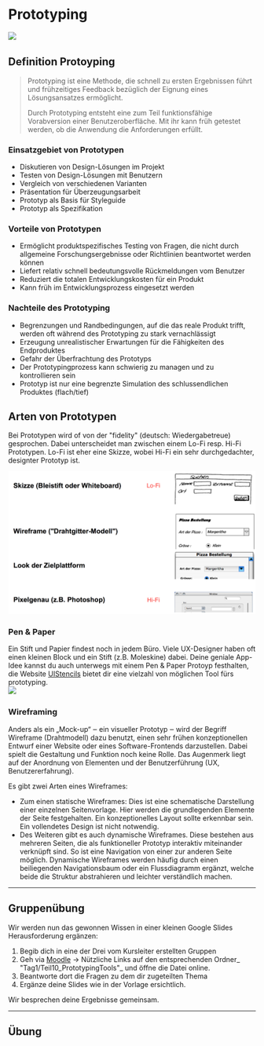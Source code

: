 # Prototyping

![](https://www.boardofinnovation.com/wp-content/uploads/2013/04/paperprotoyping.jpg)

## Definition Protoyping

> Prototyping ist eine Methode, die schnell zu ersten Ergebnissen führt und frühzeitiges Feedback bezüglich der Eignung eines Lösungsansatzes ermöglicht.
>
> Durch Prototyping entsteht eine zum Teil funktionsfähige Vorabversion einer Benutzeroberfläche. Mit ihr kann früh getestet werden, ob die Anwendung die Anforderungen erfüllt.

### Einsatzgebiet von Prototypen

* Diskutieren von Design-Lösungen im Projekt
* Testen von Design-Lösungen mit Benutzern 
* Vergleich von verschiedenen Varianten
* Präsentation für Überzeugungsarbeit
* Prototyp als Basis für Styleguide
* Prototyp als Spezifikation

### Vorteile von Prototypen

* Ermöglicht produktspezifisches Testing von Fragen, die nicht durch allgemeine Forschungsergebnisse oder Richtlinien beantwortet werden können
* Liefert relativ schnell bedeutungsvolle Rückmeldungen vom Benutzer
* Reduziert die totalen Entwicklungskosten für ein Produkt
* Kann früh im Entwicklungsprozess eingesetzt werden

### Nachteile des Prototyping

* Begrenzungen und Randbedingungen, auf die das reale Produkt trifft, werden oft während des Prototyping zu stark vernachlässigt
* Erzeugung unrealistischer Erwartungen für die Fähigkeiten des Endproduktes
* Gefahr der Überfrachtung des Prototyps
* Der Prototypingprozess kann schwierig zu managen und zu
  kontrollieren sein
* Prototyp ist nur eine begrenzte Simulation des schlussendlichen Produktes \(flach/tief\)

## Arten von Prototypen

Bei Prototypen wird of von der "fidelity" \(deutsch: Wiedergabetreue\) gesprochen. Dabei unterscheidet man zwischen einem Lo-Fi resp. Hi-Fi Prototypen. Lo-Fi ist eher eine Skizze, wobei Hi-Fi ein sehr durchgedachter, designter Prototyp ist.

![](/_allgemein/prototyp-arten.png)

### Pen & Paper

Ein Stift und Papier findest noch in jedem Büro. Viele UX-Designer haben oft einen kleinen Block und ein Stift \(z.B. Moleskine\) dabei.    Deine geniale App-Idee kannst du auch unterwegs mit einem Pen & Paper Protoyp festhalten, die Website [UIStencils](http://www.uistencils.com/) bietet dir eine vielzahl von möglichen Tool fürs prototyping.  
![](http://desarrolloweb.dlsi.ua.es/cursos/2015/hci/images/paper-prototype-03.jpg)

### Wireframing

Anders als ein „Mock-up“ ‒ ein visueller Prototyp ‒ wird der Begriff Wireframe \(Drahtmodell\) dazu benutzt, einen sehr frühen konzeptionellen Entwurf einer Website oder eines Software-Frontends darzustellen. Dabei spielt die Gestaltung und Funktion noch keine Rolle. Das Augenmerk liegt auf der Anordnung von Elementen und der Benutzerführung \(UX, Benutzererfahrung\).

Es gibt zwei Arten eines Wireframes:

* Zum einen statische Wireframes: 
  Dies ist eine schematische Darstellung einer einzelnen Seitenvorlage. Hier werden die grundlegenden Elemente der Seite festgehalten. Ein konzeptionelles Layout sollte erkennbar sein. Ein vollendetes Design ist nicht notwendig.
* Des Weiteren gibt es auch dynamische Wireframes. 
  Diese bestehen aus mehreren Seiten, die als funktioneller Prototyp interaktiv miteinander verknüpft sind. So ist eine Navigation von einer zur anderen Seite möglich. Dynamische Wireframes werden häufig durch einen beiliegenden Navigationsbaum oder ein Flussdiagramm ergänzt, welche beide die Struktur abstrahieren und leichter verständlich machen.

---

## Gruppenübung

Wir werden nun das gewonnen Wissen in einer kleinen Google Slides Herausforderung ergänzen:

1. Begib dich in eine der Drei vom Kursleiter erstellten Gruppen
2. Geh via [Moodle](https://kurse.ict-bz.ch/) -&gt; Nützliche Links auf den entsprechenden Ordner_ "Tag1/Teil10\_PrototypingTools"_ und öffne die Datei online.
3. Beantworte dort die Fragen zu dem dir zugeteilten Thema
4. Ergänze deine Slides wie in der Vorlage ersichtlich.

Wir besprechen deine Ergebnisse gemeinsam.

---

## Übung



